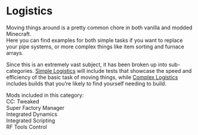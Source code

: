 # Logistics
Moving things around is a pretty common chore in both vanilla and modded Minecraft.  
Here you can find examples for both simple tasks if you want to replace your pipe systems, or more complex things like item sorting and furnace arrays.

Since this is an extremely vast subject, it has been broken up into sub-categories. [Simple Logistics]() will include tests that showcase the speed and efficiency of the basic task of moving things, while [Complex Logistics]() includes builds that you're likely to find yourself needing to build.

Mods included in this category:  
CC: Tweaked  
Super Factory Manager  
Integrated Dynamics  
Integrated Scripting  
RF Tools Control
  
